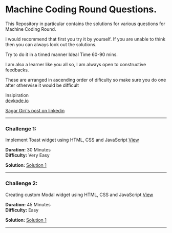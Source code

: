 # Machine Coding Round Questions.

This Repository in particular contains the solutions for various questions for Machine Coding Round.

I would recommend that first you try it by yourself. If you are unable to think then you can always look out the solutions.

Try to do it in a timed manner
Ideal Time 60-90 mins.

I am also a learner like you all so, I am always open to constructive feedbacks.

These are arranged in ascending order of dificulty so make sure you do one after otherwise it would be difficult

Insipiration </br>
[devkode.io](https://github.com/devkodeio/the-dom-challenge)

[Sagar Giri's post on linkedin](https://www.linkedin.com/posts/sagargiri07_frontend-interviews-html-activity-6907888480366534656-9j8v/)

---

### Challenge 1:

Implement Toast widget using HTML, CSS and JavaScript [View](./Toast/index.html)

**Duration:** 30 Minutes <br/>
**Difficulty:** Very Easy <br/>

**Solution:** [Solution 1]()

---

### Challenge 2:

Creating custom Modal widget using HTML, CSS and JavaScript [View](./Modal/README.md)

**Duration:** 45 Minutes <br/>
**Difficulty:** Easy <br/>

**Solution:** [Solution 1]()

---
